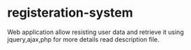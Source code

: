 # registeration-system
Web application allow resisting user data and retrieve it  using jquery,ajax,php
for more details read description file.
